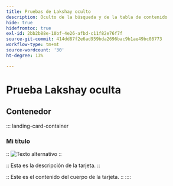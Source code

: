 ```yaml
---
title: Pruebas de Lakshay oculto
description: Oculto de la búsqueda y de la tabla de contenido
hide: true
hidefromtoc: true
exl-id: 2bb2b88e-10bf-4e26-afbd-c11f82e76f7f
source-git-commit: 414dd87f2e6ad959bda2696bac9b1ae49bc08773
workflow-type: tm+mt
source-wordcount: '30'
ht-degree: 13%

---
```


# Prueba Lakshay oculta

## Contenedor

::: landing-card-container

### Mi título

::
![Texto alternativo](https://gifdb.com/images/high/hasbulla-eating-listening-gossip-funny-reaction-wnm6riagxtvav91w.gif)
::

::
Esta es la descripción de la tarjeta.
::

::
Este es el contenido del cuerpo de la tarjeta.
::
::::

